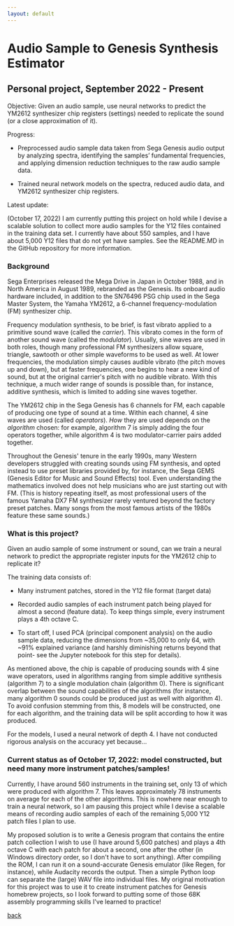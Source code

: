 ```yaml
---
layout: default
---
```


# Audio Sample to Genesis Synthesis Estimator

## Personal project, September 2022 - Present

Objective: Given an audio sample, use neural networks to predict the YM2612 synthesizer chip registers (settings) needed to replicate the sound (or a close approximation of it).

Progress:

- Preprocessed audio sample data taken from Sega Genesis audio output by analyzing spectra, identifying the samples’ fundamental frequencies, and applying dimension reduction techniques to the raw audio sample data.

- Trained neural network models on the spectra, reduced audio data, and YM2612 synthesizer chip registers.

Latest update:

(October 17, 2022) I am currently putting this project on hold while I devise a scalable solution to collect more audio samples for the Y12 files contained in the training data set. I currently have about 550 samples, and I have about 5,000 Y12 files that do not yet have samples. See the README.MD in the GitHub repository for more information.

### Background

Sega Enterprises released the Mega Drive in Japan in October 1988, and in North America in August 1989, rebranded as the Genesis. Its onboard audio hardware included, in addition to the SN76496 PSG chip used in the Sega Master System, the Yamaha YM2612, a 6-channel frequency-modulation (FM) synthesizer chip.

Frequency modulation synthesis, to be brief, is fast vibrato applied to a primitive sound wave (called the *carrier*). This vibrato comes in the form of another sound wave (called the *modulator*). Usually, sine waves are used in both roles, though many professional FM synthesizers allow square, triangle, sawtooth or other simple waveforms to be used as well. At lower frequencies, the modulation simply causes audible vibrato (the pitch moves up and down), but at faster frequencies, one begins to hear a new kind of sound, but at the original carrier's pitch with no audible vibrato. With this technique, a much wider range of sounds is possible than, for instance, additive synthesis, which is limited to adding sine waves together.

The YM2612 chip in the Sega Genesis has 6 channels for FM, each capable of producing one type of sound at a time. Within each channel, 4 sine waves are used (called *operators*). *How* they are used depends on the *algorithm* chosen: for example, algorithm 7 is simply adding the four operators together, while algorithm 4 is two modulator-carrier pairs added together.

Throughout the Genesis' tenure in the early 1990s, many Western developers struggled with creating sounds using FM synthesis, and opted instead to use preset libraries provided by, for instance, the Sega GEMS (Genesis Editor for Music and Sound Effects) tool. Even understanding the mathematics involved does not help musicians who are just starting out with FM. (This is history repeating itself, as most professional users of the famous Yamaha DX7 FM synthesizer rarely ventured beyond the factory preset patches. Many songs from the most famous artists of the 1980s feature these same sounds.)

### What is this project?

Given an audio sample of some instrument or sound, can we train a neural network to predict the appropriate register inputs for the YM2612 chip to replicate it?

The training data consists of:

- Many instrument patches, stored in the Y12 file format (target data)

- Recorded audio samples of each instrument patch being played for almost a second (feature data). To keep things simple, every instrument plays a 4th octave C.

- To start off, I used PCA (principal component analysis) on the audio sample data, reducing the dimensions from ~35,000 to only 64, with ~91% explained variance (and harshly diminishing returns beyond that point- see the Jupyter notebook for this step for details).

As mentioned above, the chip is capable of producing sounds with 4 sine wave operators, used in algorithms ranging from simple additive synthesis (algorithm 7) to a single modulation chain (algorithm 0). There is significant overlap between the sound capabilities of the algorithms (for instance, many algorithm 0 sounds could be produced just as well with algorithm 4). To avoid confusion stemming from this, 8 models will be constructed, one for each algorithm, and the training data will be split according to how it was produced.

For the models, I used a neural network of depth 4. I have not conducted rigorous analysis on the accuracy yet because...

### Current status as of October 17, 2022: model constructed, but need many more instrument patches/samples!

Currently, I have around 560 instruments in the training set, only 13 of which were produced with algorithm 7. This leaves approximately 78 instruments on average for each of the other algorithms. This is nowhere near enough to train a neural network, so I am pausing this project while I devise a scalable means of recording audio samples of each of the remaining 5,000 Y12 patch files I plan to use.

My proposed solution is to write a Genesis program that contains the entire patch collection I wish to use (I have around 5,600 patches) and plays a 4th octave C with each patch for about a second, one after the other (in Windows directory order, so I don't have to sort anything). After compiling the ROM, I can run it on a sound-accurate Genesis emulator (like Regen, for instance), while Audacity records the output. Then a simple Python loop can separate the (large) WAV file into individual files. My original motivation for this project was to use it to create instrument patches for Genesis homebrew projects, so I look forward to putting some of those 68K assembly programming skills I've learned to practice!

[back](./)

